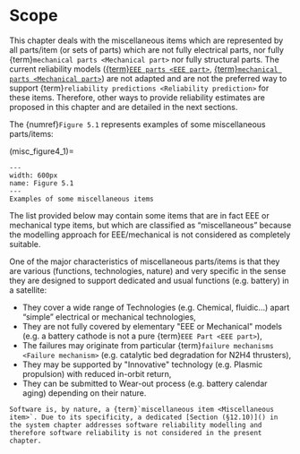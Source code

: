 # Scope

This chapter deals with the miscellaneous items which are represented by all parts/item (or sets of parts) which are not fully electrical parts, nor fully {term}`mechanical parts <Mechanical part>` nor fully structural parts. The current reliability models ([{term}`EEE parts <EEE part>`](../../eee/mainEEE.md), [{term}`mechanical parts <Mechanical part>`](../../mechanical/handbook/introduction.md)) are not adapted and are not the preferred way to support {term}`reliability predictions <Reliability prediction>` for these items. Therefore, other ways to provide reliability estimates are proposed in this chapter and are detailed in the next sections.

The {numref}`Figure 5.1` represents examples of some miscellaneous parts/items:

(misc_figure4_1)=
```{figure} ../picture/figure4_1.png
---
width: 600px
name: Figure 5.1
---
Examples of some miscellaneous items
```

The list provided below may contain some items that are in fact EEE or mechanical type items, but which are classified as “miscellaneous” because the modelling approach for EEE/mechanical is not considered as completely suitable.

One of the major characteristics of miscellaneous parts/items is that they are various (functions, technologies, nature) and very specific in the sense they are designed to support dedicated and usual functions (e.g. battery) in a satellite:

* They cover a wide range of Technologies (e.g. Chemical, fluidic…) apart “simple” electrical or mechanical technologies,
* They are not fully covered by elementary "EEE or Mechanical" models (e.g. a battery cathode is not a pure {term}`EEE Part <EEE part>`),
* The failures may originate from particular {term}`failure mechanisms <Failure mechanism>` (e.g. catalytic bed degradation for N2H4 thrusters),
* They may be supported by "Innovative" technology (e.g. Plasmic propulsion) with reduced in-orbit return,
* They can be submitted to Wear-out process (e.g. battery calendar aging) depending on their nature.

```{note}
Software is, by nature, a {term}`miscellaneous item <Miscellaneous item>`. Due to its specificity, a dedicated [Section (§12.10)]() in the system chapter addresses software reliability modelling and therefore software reliability is not considered in the present chapter.
```